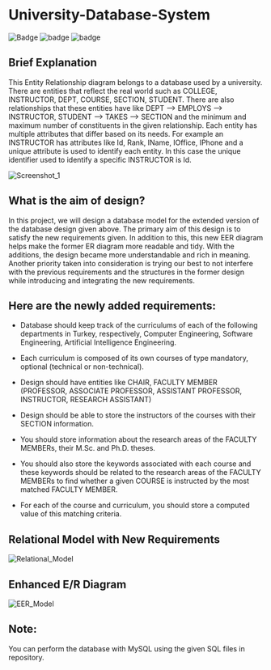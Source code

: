 # University-Database-System


![Badge](https://img.shields.io/badge/University_Database-System-blue)
![badge](https://img.shields.io/badge/Database_Management-Project-green)
![badge](https://img.shields.io/badge/Language-MySQL-orange)

## Brief Explanation

This Entity Relationship diagram belongs to a database used by a university. There are entities that reflect the real world such as 
COLLEGE, INSTRUCTOR, DEPT, COURSE, SECTION, STUDENT. There are also relationships that these entities have like DEPT 
--> EMPLOYS --> INSTRUCTOR, STUDENT --> TAKES --> SECTION and the minimum and maximum number of constituents in 
the given relationship.
Each entity has multiple attributes that differ based on its needs. For example an INSTRUCTOR has attributes like Id, Rank, IName, 
IOffice, IPhone and a unique attribute is used to identify each entity. In this case the unique identifier used to identify a specific 
INSTRUCTOR is Id.


![Screenshot_1](https://user-images.githubusercontent.com/77344408/222260277-f00ae264-cefe-47d7-935e-7d701f53c7b2.png)

## What is the aim of design? 
In this project, we will design a database model for the extended version of the database design given above.
The primary aim of this design is to satisfy the new requirements given. In addition to this, this new EER diagram helps 
make the former ER diagram more readable and tidy. With the additions, the design became more understandable and 
rich in meaning. Another priority taken into consideration is trying our best to not interfere with the previous requirements
and the structures in the former design while introducing and integrating the new requirements.

##  Here are the newly added requirements:

* Database should keep track of the curriculums of each of the following departments in Turkey, respectively, Computer Engineering, Software Engineering, Artificial Intelligence Engineering.

* Each curriculum is composed of its own courses of type mandatory, optional (technical or non-technical).

* Design should have entities like CHAIR, FACULTY MEMBER (PROFESSOR, ASSOCIATE PROFESSOR, ASSISTANT PROFESSOR, INSTRUCTOR, RESEARCH ASSISTANT)

* Design should be able to store the instructors of the courses with their SECTION information.

* You should store information about the research areas of the FACULTY MEMBERs, their M.Sc. and Ph.D. theses.

* You should also store the keywords associated with each course and these keywords should be related to the research areas of the FACULTY MEMBERs to find whether a given COURSE is instructed by the most matched FACULTY MEMBER.

* For each of the course and curriculum, you should store a computed value of this matching criteria.

## Relational Model with New Requirements 
![Relational_Model](https://user-images.githubusercontent.com/77344408/222262764-a0e6837c-1e9b-4a43-81d0-cf2a116b017e.png)


## Enhanced E/R Diagram 

![EER_Model](https://user-images.githubusercontent.com/77344408/222262899-579e25ca-a4ec-4b90-aa58-70a625e90f8e.png)

## Note:
You can perform the database with MySQL using the given SQL files in repository.















